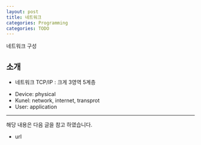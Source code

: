 ```yaml
---
layout: post
title: 네트워크 
categories: Programming
categories: TODO
---
```


네트워크 구성

## 소개

* 네트워크 TCP/IP
: 크게 3영역 5계층 
- Device: physical
- Kunel: network, internet, transprot
- User: application



----
해당 내용은 다음 글을 참고 하였습니다.
- url